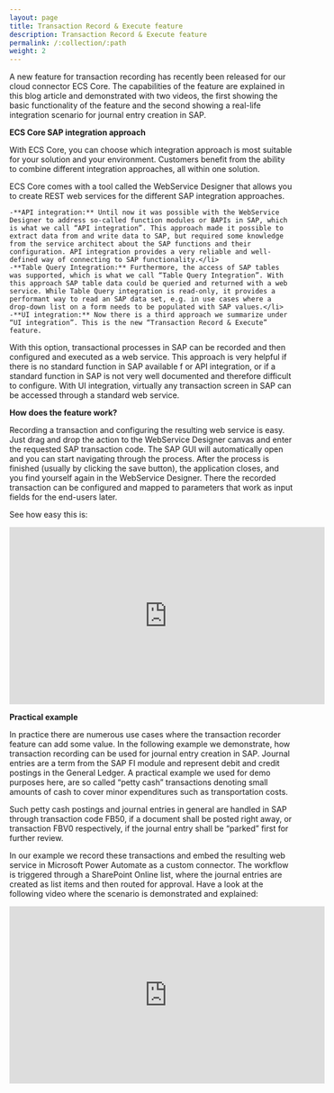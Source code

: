 ```yaml
---
layout: page
title: Transaction Record & Execute feature 
description: Transaction Record & Execute feature 
permalink: /:collection/:path
weight: 2
---
```


A new feature for transaction recording has recently been released for our cloud connector ECS Core.
The capabilities of the feature are explained in this blog article and demonstrated with two videos, the first showing the basic functionality of 
the feature and the second showing a real-life integration scenario for journal entry creation in SAP.

**ECS Core SAP integration approach**

With ECS Core, you can choose which integration approach is most suitable for your solution and your environment. Customers benefit from the ability to combine different integration approaches, all within one solution.

ECS Core comes with a tool called the WebService Designer that allows you to create REST web services for the different SAP integration approaches.

	-**API integration:** Until now it was possible with the WebService Designer to address so-called function modules or BAPIs in SAP, which is what we call “API integration”. This approach made it possible to extract data from and write data to SAP, but required some knowledge from the service architect about the SAP functions and their configuration. API integration provides a very reliable and well-defined way of connecting to SAP functionality.</li>
	-**Table Query Integration:** Furthermore, the access of SAP tables was supported, which is what we call “Table Query Integration”. With this approach SAP table data could be queried and returned with a web service. While Table Query integration is read-only, it provides a performant way to read an SAP data set, e.g. in use cases where a drop-down list on a form needs to be populated with SAP values.</li>
	-**UI integration:** Now there is a third approach we summarize under “UI integration”. This is the new “Transaction Record & Execute” feature.

With this option, transactional processes in SAP can be recorded and then configured and executed as a web service. This approach is very helpful if there is no standard function in SAP available f
or API integration, or if a standard function in SAP is not very well documented and therefore difficult to configure. With UI integration, virtually any transaction screen in SAP can be accessed through a standard web service.

**How does the feature work?**

Recording a transaction and configuring the resulting web service is easy. Just drag and drop the action to the WebService Designer canvas and enter the requested SAP transaction code. 
The SAP GUI will automatically open and you can start navigating through the process. After the process is finished (usually by clicking the save button), the application closes, and you find yourself again in the 
WebService Designer. There the recorded transaction can be configured and mapped to parameters that work as input fields for the end-users later.

See how easy this is:

  <iframe width="560" height="315" 
src="https://youtu.be/A5sELnaxnD8" 
frameborder="0" 
allow="accelerometer; autoplay; clipboard-write; encrypted-media; gyroscope; picture-in-picture" 
allowfullscreen></iframe>

**Practical example**

In practice there are numerous use cases where the transaction recorder feature can add some value. In the following example we demonstrate, how transaction recording can be used for journal entry creation in SAP.
Journal entries are a term from the SAP FI module and represent debit and credit postings in the General Ledger. A practical example we used for demo purposes here, are so called “petty cash” transactions denoting small amounts of cash to cover minor expenditures such as transportation costs.

Such petty cash postings and journal entries in general are handled in SAP through transaction code FB50, if a document shall be posted right away, or transaction FBV0 respectively, if the journal entry shall be “parked” first for further review.

In our example we record these transactions and embed the resulting web service in Microsoft Power Automate as a custom connector. The workflow is triggered through a SharePoint Online list, where the journal entries are created as list items and then routed for approval. Have a look at the following video where the scenario is demonstrated and explained:

  <iframe width="560" height="315" 
src="https://youtu.be/vXjYmYgiazI" 
frameborder="0" 
allow="accelerometer; autoplay; clipboard-write; encrypted-media; gyroscope; picture-in-picture" 
allowfullscreen></iframe>
